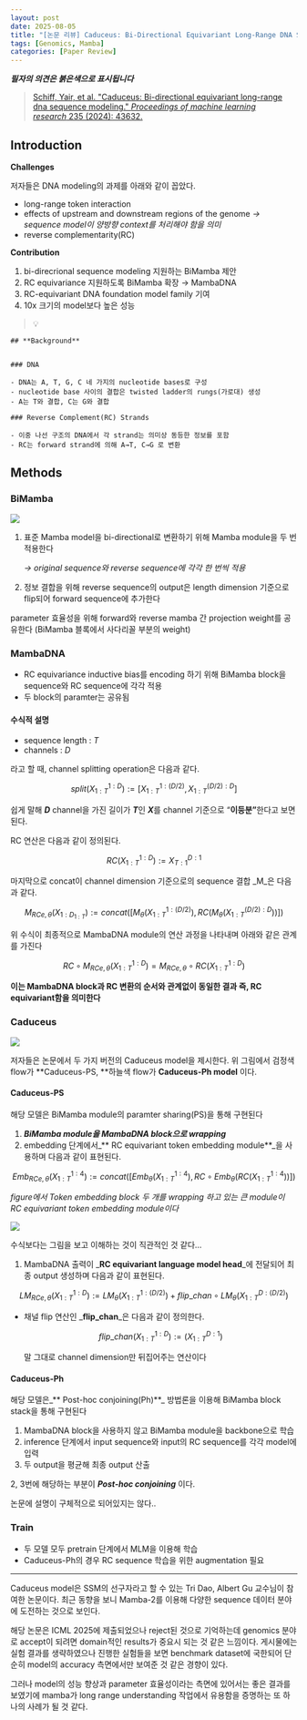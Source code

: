 ```yaml
---
layout: post
date: 2025-08-05
title: "[논문 리뷰] Caduceus: Bi-Directional Equivariant Long-Range DNA Sequence Modeling"
tags: [Genomics, Mamba]
categories: [Paper Review]
---
```


<span class="notion-red">_**필자의 의견은 붉은색으로 표시됩니다**_</span>


> [Schiff, Yair, et al. "Caduceus: Bi-directional equivariant long-range dna sequence modeling." ](https://pmc.ncbi.nlm.nih.gov/articles/PMC12189541/)[_Proceedings of machine learning research_](https://pmc.ncbi.nlm.nih.gov/articles/PMC12189541/)[ 235 (2024): 43632.](https://pmc.ncbi.nlm.nih.gov/articles/PMC12189541/)



## Introduction


**Challenges**


저자들은 DNA modeling의 과제를 아래와 같이 꼽았다.

- long-range token interaction
- effects of upstream and downstream regions of the genome 
_→ sequence model이 양방향 context를 처리해야 함을 의미_
- reverse complementarity(RC)

**Contribution**

1. bi-direcrional sequence modeling 지원하는 BiMamba 제안
1. RC equivariance 지원하도록 BiMamba 확장 → MambaDNA
1. RC-equivariant DNA foundation model family 기여
1. 10x 크기의 model보다 높은 성능

> 💡 


	## **Background**


	### DNA

	- DNA는 A, T, G, C 네 가지의 nucleotide bases로 구성
	- nucleotide base 사이의 결합은 twisted ladder의 rungs(가로대) 생성
	- A는 T와 결합, C는 G와 결합

	### Reverse Complement(RC) Strands

	- 이중 나선 구조의 DNA에서 각 strand는 의미상 동등한 정보를 포함
	- RC는 forward strand에 의해 A→T, C→G 로 변환


## Methods



### BiMamba


![](https://prod-files-secure.s3.us-west-2.amazonaws.com/542b861c-36a8-4051-84e5-8804b6728dba/2c247d59-7815-4980-99f0-8f0d21f445a7/image.png?X-Amz-Algorithm=AWS4-HMAC-SHA256&X-Amz-Content-Sha256=UNSIGNED-PAYLOAD&X-Amz-Credential=ASIAZI2LB466ZI7XSWTY%2F20250916%2Fus-west-2%2Fs3%2Faws4_request&X-Amz-Date=20250916T003646Z&X-Amz-Expires=3600&X-Amz-Security-Token=IQoJb3JpZ2luX2VjEAkaCXVzLXdlc3QtMiJIMEYCIQDq0pBHCzjX5b2DlJbdsuL%2FIUh2%2FMdGJ0RUf1WIyrK8JAIhANpuLNdiyFMRHgQZ08zhpgShyqSfZI1wuBVqJLn8taxQKogECIH%2F%2F%2F%2F%2F%2F%2F%2F%2F%2FwEQABoMNjM3NDIzMTgzODA1Igw%2FqEfUiVxTWeqF%2BYUq3AMfJC2YrISGyMdf0jH0zf9xDj%2BziMLTKqUHjyYJQb7yw6Lq%2F%2F4uI9qxf2pIHoLBrVASSb63%2BaJfFFEeEcH6XNps31NBQ13Jirghqaauf0sAguLbTmW%2FrtMefwIbeKV3QvHWzCD5yCWj7oAX3t99LS8rIUgEMEDVsbnl5qus8t3kpD9bD2fo8ZMPAxQ1i3ue2ZZHgAVkSJ52lIsLYEgCmYY%2B4FckqYn1qnAlQs%2Bdgl78m9HzfL5AeW0vrUX%2BQPZCYOXFr0yDe4US0u0TSisBu%2Br3VR2FKSnW%2FA%2BuSPCMCVot4ZCfXRmsnCN%2ByKxhKXyce724%2FYV%2FLsyPMAqwuLprSHtjaOZrYiSnzlRFraPu33c9WCA0b3KwUFWKQ%2FykoR6sLXrkhs9cCWTl%2FS58WTxcwoPkZOKyxCJCSIg935%2F1FtLBBwtagh51Apg2Xy4DMtmnOqg8nbLHEMe7Lgpu%2FAe7qpfey7eoxp4PjcdZTXnrBUIo1Kn2jwxob%2FVx%2FuOthD7y6a4eJ1nk6YXEji3Z8XSKRhI6QclXmio9hadGHTrlWej2qC7k%2B5gnkjPhmWbnYUbG3gq8nqPTHfWOcOQFUHMyvczkoix%2BjQ9Bfvk9K%2FyNposumdrFYsU1M1kz57m8wTDx2qLGBjqkARKe%2FQNOoxEUZL9lVwj3mdd8UKqDO6zZ42y0XYVn3Rv%2Fb0djwmu9i0LdQbhMy5NZGdOeJwcppmwPbNTrelydEArWcFeDZnvGjjsuZX2cMWGYN%2Btkti4ZJE2r3ridfSN%2FXY8lSvQbspPkRb2T38ntg3rxhAaaLsnm316jhwMKzIv%2FtgO4ooZ91lhLzSLpfQ%2Ff2b33uhaC0RDxY5pYyur0teAw%2F2xG&X-Amz-Signature=afeebc3f0093760ececef2e7586df9bca795bf6f4bcc33d37a3f547ba9782387&X-Amz-SignedHeaders=host&x-amz-checksum-mode=ENABLED&x-id=GetObject)

1. 표준 Mamba model을 bi-directional로 변환하기 위해 Mamba module을 두 번 적용한다

	_→ original sequence와 reverse sequence에 각각 한 번씩 적용_

1. 정보 결합을 위해 reverse sequence의 output은 length dimension 기준으로 flip되어 forward sequence에 추가한다

parameter 효율성을 위해 forward와 reverse mamba 간 projection weight를 공유한다 (BiMamba 블록에서 사다리꼴 부분의 weight)



### MambaDNA

- RC equivariance inductive bias를 encoding 하기 위해 BiMamba block을 sequence와 RC sequence에 각각 적용
- 두 block의 paramter는 공유됨


#### 수식적 설명

- sequence length : _T_
- channels : _D_

라고 할 때,  channel splitting operation은 다음과 같다.


$$
split(X^{1:D}_{1:T}):=[X^{1:(D/2)}_{1:T},X^{(D/2):D}_{1:T}]
$$


<span class="notion-red">쉽게 말해 </span><span class="notion-red">_**D**_</span><span class="notion-red"> channel을 가진 길이가 </span><span class="notion-red">_**T**_</span><span class="notion-red">인 </span><span class="notion-red">_**X**_</span><span class="notion-red">를 channel 기준으로 “</span><span class="notion-red">**이등분”**</span><span class="notion-red">한다고 보면 된다.</span>


RC 연산은 다음과 같이 정의된다.


$$
RC(X^{1:D}_{1:T}):=X^{D:1}_{T:1}
$$


마지막으로 concat이 channel dimension 기준으로의 sequence 결합 _M_은 다음과 같다.


$$
M_{RCe,\theta}(X_{1:D_{1:T}}):=concat([M_{\theta}(X^{1:(D/2)}_{1:T}),RC(M_{\theta}(X^{(D/2):D}_{1:T}))])
$$


위 수식이 최종적으로 MambaDNA module의 연산 과정을 나타내며 아래와 같은 관계를 가진다


$$
RC\circ M_{RCe,\theta}(X^{1:D}_{1:T}) = M_{RCe,\theta} \circ RC(X^{1:D}_{1:T})
$$


**이는 MambaDNA block과 RC 변환의 순서와 관계없이 동일한 결과 즉, RC equivariant함을 의미한다**



### Caduceus


![](https://prod-files-secure.s3.us-west-2.amazonaws.com/542b861c-36a8-4051-84e5-8804b6728dba/f94a60d7-8145-473b-aef9-7c68d3ec604a/image.png?X-Amz-Algorithm=AWS4-HMAC-SHA256&X-Amz-Content-Sha256=UNSIGNED-PAYLOAD&X-Amz-Credential=ASIAZI2LB466ZI7XSWTY%2F20250916%2Fus-west-2%2Fs3%2Faws4_request&X-Amz-Date=20250916T003646Z&X-Amz-Expires=3600&X-Amz-Security-Token=IQoJb3JpZ2luX2VjEAkaCXVzLXdlc3QtMiJIMEYCIQDq0pBHCzjX5b2DlJbdsuL%2FIUh2%2FMdGJ0RUf1WIyrK8JAIhANpuLNdiyFMRHgQZ08zhpgShyqSfZI1wuBVqJLn8taxQKogECIH%2F%2F%2F%2F%2F%2F%2F%2F%2F%2FwEQABoMNjM3NDIzMTgzODA1Igw%2FqEfUiVxTWeqF%2BYUq3AMfJC2YrISGyMdf0jH0zf9xDj%2BziMLTKqUHjyYJQb7yw6Lq%2F%2F4uI9qxf2pIHoLBrVASSb63%2BaJfFFEeEcH6XNps31NBQ13Jirghqaauf0sAguLbTmW%2FrtMefwIbeKV3QvHWzCD5yCWj7oAX3t99LS8rIUgEMEDVsbnl5qus8t3kpD9bD2fo8ZMPAxQ1i3ue2ZZHgAVkSJ52lIsLYEgCmYY%2B4FckqYn1qnAlQs%2Bdgl78m9HzfL5AeW0vrUX%2BQPZCYOXFr0yDe4US0u0TSisBu%2Br3VR2FKSnW%2FA%2BuSPCMCVot4ZCfXRmsnCN%2ByKxhKXyce724%2FYV%2FLsyPMAqwuLprSHtjaOZrYiSnzlRFraPu33c9WCA0b3KwUFWKQ%2FykoR6sLXrkhs9cCWTl%2FS58WTxcwoPkZOKyxCJCSIg935%2F1FtLBBwtagh51Apg2Xy4DMtmnOqg8nbLHEMe7Lgpu%2FAe7qpfey7eoxp4PjcdZTXnrBUIo1Kn2jwxob%2FVx%2FuOthD7y6a4eJ1nk6YXEji3Z8XSKRhI6QclXmio9hadGHTrlWej2qC7k%2B5gnkjPhmWbnYUbG3gq8nqPTHfWOcOQFUHMyvczkoix%2BjQ9Bfvk9K%2FyNposumdrFYsU1M1kz57m8wTDx2qLGBjqkARKe%2FQNOoxEUZL9lVwj3mdd8UKqDO6zZ42y0XYVn3Rv%2Fb0djwmu9i0LdQbhMy5NZGdOeJwcppmwPbNTrelydEArWcFeDZnvGjjsuZX2cMWGYN%2Btkti4ZJE2r3ridfSN%2FXY8lSvQbspPkRb2T38ntg3rxhAaaLsnm316jhwMKzIv%2FtgO4ooZ91lhLzSLpfQ%2Ff2b33uhaC0RDxY5pYyur0teAw%2F2xG&X-Amz-Signature=499d6b239b506dd74cda6614883a501ba1d02a365eab1c86abba3e45203127c7&X-Amz-SignedHeaders=host&x-amz-checksum-mode=ENABLED&x-id=GetObject)


저자들은 논문에서 두 가지 버전의 Caduceus model을 제시한다. 위 그림에서 검정색 flow가 **Caduceus-PS, **하늘색 flow가 **Caduceus-Ph model** 이다.



#### Caduceus-PS


해당 모델은 BiMamba module의 paramter sharing(PS)을 통해 구현된다

1. _**BiMamba module을 MambaDNA block으로 wrapping**_
1. embedding 단계에서_** RC equivariant token embedding module**_을 사용하며 다음과 같이 표현된다.

$$
Emb_{RCe,\theta}(X^{1:4}_{1:T}):=concat([Emb_{\theta}(X^{1:4}_{1:T}),RC \circ Emb_{\theta}(RC(X^{1:4}_{1:T}))])
$$


_figure에서 Token embedding block 두 개를 wrapping 하고 있는 큰 module이 RC equivariant token embedding module이다_


![](https://prod-files-secure.s3.us-west-2.amazonaws.com/542b861c-36a8-4051-84e5-8804b6728dba/b175e4da-71eb-4e91-8c23-a06dabe673c9/image.png?X-Amz-Algorithm=AWS4-HMAC-SHA256&X-Amz-Content-Sha256=UNSIGNED-PAYLOAD&X-Amz-Credential=ASIAZI2LB466ZI7XSWTY%2F20250916%2Fus-west-2%2Fs3%2Faws4_request&X-Amz-Date=20250916T003646Z&X-Amz-Expires=3600&X-Amz-Security-Token=IQoJb3JpZ2luX2VjEAkaCXVzLXdlc3QtMiJIMEYCIQDq0pBHCzjX5b2DlJbdsuL%2FIUh2%2FMdGJ0RUf1WIyrK8JAIhANpuLNdiyFMRHgQZ08zhpgShyqSfZI1wuBVqJLn8taxQKogECIH%2F%2F%2F%2F%2F%2F%2F%2F%2F%2FwEQABoMNjM3NDIzMTgzODA1Igw%2FqEfUiVxTWeqF%2BYUq3AMfJC2YrISGyMdf0jH0zf9xDj%2BziMLTKqUHjyYJQb7yw6Lq%2F%2F4uI9qxf2pIHoLBrVASSb63%2BaJfFFEeEcH6XNps31NBQ13Jirghqaauf0sAguLbTmW%2FrtMefwIbeKV3QvHWzCD5yCWj7oAX3t99LS8rIUgEMEDVsbnl5qus8t3kpD9bD2fo8ZMPAxQ1i3ue2ZZHgAVkSJ52lIsLYEgCmYY%2B4FckqYn1qnAlQs%2Bdgl78m9HzfL5AeW0vrUX%2BQPZCYOXFr0yDe4US0u0TSisBu%2Br3VR2FKSnW%2FA%2BuSPCMCVot4ZCfXRmsnCN%2ByKxhKXyce724%2FYV%2FLsyPMAqwuLprSHtjaOZrYiSnzlRFraPu33c9WCA0b3KwUFWKQ%2FykoR6sLXrkhs9cCWTl%2FS58WTxcwoPkZOKyxCJCSIg935%2F1FtLBBwtagh51Apg2Xy4DMtmnOqg8nbLHEMe7Lgpu%2FAe7qpfey7eoxp4PjcdZTXnrBUIo1Kn2jwxob%2FVx%2FuOthD7y6a4eJ1nk6YXEji3Z8XSKRhI6QclXmio9hadGHTrlWej2qC7k%2B5gnkjPhmWbnYUbG3gq8nqPTHfWOcOQFUHMyvczkoix%2BjQ9Bfvk9K%2FyNposumdrFYsU1M1kz57m8wTDx2qLGBjqkARKe%2FQNOoxEUZL9lVwj3mdd8UKqDO6zZ42y0XYVn3Rv%2Fb0djwmu9i0LdQbhMy5NZGdOeJwcppmwPbNTrelydEArWcFeDZnvGjjsuZX2cMWGYN%2Btkti4ZJE2r3ridfSN%2FXY8lSvQbspPkRb2T38ntg3rxhAaaLsnm316jhwMKzIv%2FtgO4ooZ91lhLzSLpfQ%2Ff2b33uhaC0RDxY5pYyur0teAw%2F2xG&X-Amz-Signature=9d33f560e2a7d3d6cdcbfc7ab1b3971ba78312a2f36dfbe03ced974e8543201a&X-Amz-SignedHeaders=host&x-amz-checksum-mode=ENABLED&x-id=GetObject)


<span class="notion-red">수식보다는 그림을 보고 이해하는 것이 직관적인 것 같다…</span>

1. MambaDNA 출력이 _**RC equivariant language model head**_에 전달되어 최종 output 생성하며 다음과 같이 표현된다.

$$
LM_{RCe,\theta}(X^{1:D}_{1:T}):= LM_{\theta}(X^{1:(D/2)}_{1:T})+flip\_chan\circ LM_{\theta}(X^{D:(D/2)}_{1:T})
$$

- 채널 flip 연산인 _**flip\_chan**_은 다음과 같이 정의한다.

	$$
	flip\_chan(X^{1:D}_{1:T}):=(X^{D:1}_{1:T})
	$$


	말 그대로 channel dimension만 뒤집어주는 연산이다



#### Caduceus-Ph


해당 모델은_** Post-hoc conjoining(Ph)**_ 방법론을 이용해 BiMamba block stack을 통해 구현된다

1. MambaDNA block을 사용하지 않고 BiMamba module을 backbone으로 학습
1. inference 단계에서 input sequence와 input의 RC sequence를 각각 model에 입력
1. 두 output을 평균해 최종 output 산출

2, 3번에 해당하는 부분이 _**Post-hoc conjoining**_ 이다.


<span class="notion-red">논문에 설명이 구체적으로 되어있지는 않다..</span>



### Train

- 두 모델 모두 pretrain 단계에서 MLM을 이용해 학습
- Caduceus-Ph의 경우 RC sequence 학습을 위한 augmentation 필요

---


<span class="notion-red">Caduceus model은 SSM의 선구자라고 할 수 있는 Tri Dao, Albert Gu 교수님이 참여한 논문이다. 최근 동향을 보니 Mamba-2를 이용해 다양한 sequence 데이터 분야에 도전하는 것으로 보인다.</span>


<span class="notion-red">해당 논문은 ICML 2025에 제출되었으나 reject된 것으로 기억하는데 genomics 분야로 accept이 되려면 domain적인 results가 중요시 되는 것 같은 느낌이다. 게시물에는 실험 결과를 생략하였으나 진행한 실험들을 보면 benchmark dataset에 국한되어 단순히 model의 accuracy 측면에서만 보여준 것 같은 경향이 있다.</span>


<span class="notion-red">그러나 model의 성능 향상과 parameter 효율성이라는 측면에 있어서는 좋은 결과를 보였기에 mamba가 long range understanding 작업에서 유용함을 증명하는 또 하나의 사례가 될 것 같다.</span>

